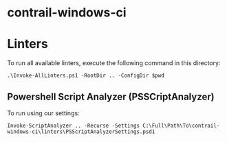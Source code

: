 # contrail-windows-ci

# Linters

To run all available linters, execute the following command in this directory:

```
.\Invoke-AllLinters.ps1 -RootDir .. -ConfigDir $pwd
```

## Powershell Script Analyzer (PSSCriptAnalyzer)

To run using our settings:

```
Invoke-ScriptAnalyzer .. -Recurse -Settings C:\Full\Path\To\contrail-windows-ci\linters\PSScriptAnalyzerSettings.psd1
```
